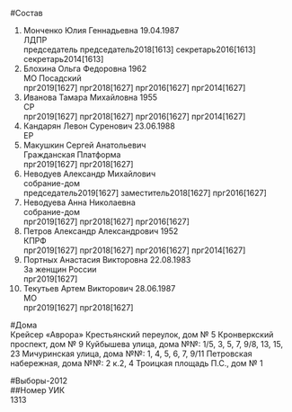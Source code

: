 #Состав  
1. Монченко Юлия Геннадьевна 19.04.1987  
    ЛДПР  
    председатель председатель2018[1613] секретарь2016[1613] секретарь2014[1613]  
2. Блохина Ольга Федоровна 1962  
    МО Посадский  
    прг2019[1627] прг2018[1627] прг2016[1627] прг2014[1627]  
3. Иванова Тамара Михайловна 1955  
    СР  
    прг2019[1627] прг2018[1627] прг2016[1627] прг2014[1627]  
4. Кандарян Левон Суренович 23.06.1988  
    ЕР  
5. Макушкин Сергей Анатольевич  
    Гражданская Платформа  
    прг2019[1627] прг2018[1627]  
6. Неводуев Александр Михайлович  
    собрание-дом  
    председатель2019[1627] заместитель2018[1627] прг2016[1627]  
7. Неводуева Анна Николаевна  
    собрание-дом  
    прг2019[1627] прг2018[1627] прг2016[1627]  
8. Петров Александр Александрович 1952  
    КПРФ  
    прг2019[1627] прг2018[1627] прг2016[1627] прг2014[1627]  
9. Портных Анастасия Викторовна 22.08.1983  
    За женщин России  
    прг2019[1627]  
10. Текутьев Артем Викторович 28.06.1987  
    МО  
    прг2019[1627] прг2018[1627]  
  
#Дома  
Крейсер «Аврора» Крестьянский переулок, дом № 5 Кронверкский проспект, дом № 9 Куйбышева улица, дома №№: 1/5, 3, 5, 7, 9/8, 13, 15, 23  Мичуринская улица, дома №№: 1, 4, 5, 6, 7, 9/11 Петровская набережная, дома №№: 2 к.2, 4 Троицкая площадь П.С., дом № 1  
  
#Выборы-2012  
##Номер УИК  
1313  
